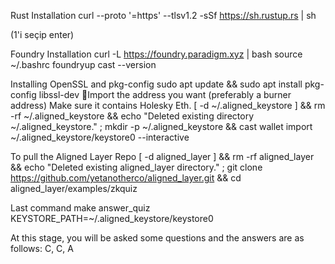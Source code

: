 Rust Installation
curl --proto '=https' --tlsv1.2 -sSf https://sh.rustup.rs | sh

(1'i seçip enter)


Foundry Installation
curl -L https://foundry.paradigm.xyz | bash
source ~/.bashrc
foundryup
cast --version


Installing OpenSSL and pkg-config
sudo apt update && sudo apt install pkg-config libssl-dev
🚧Import the address you want (preferably a burner address) Make sure it contains Holesky Eth.
[ -d ~/.aligned_keystore ] && rm -rf ~/.aligned_keystore && echo "Deleted existing directory ~/.aligned_keystore." ; mkdir -p ~/.aligned_keystore && cast wallet import ~/.aligned_keystore/keystore0 --interactive


To pull the Aligned Layer Repo
[ -d aligned_layer ] && rm -rf aligned_layer && echo "Deleted existing aligned_layer directory." ; git clone https://github.com/yetanotherco/aligned_layer.git && cd aligned_layer/examples/zkquiz



Last command
make answer_quiz KEYSTORE_PATH=~/.aligned_keystore/keystore0


At this stage, you will be asked some questions and the answers are as follows: C, C, A
